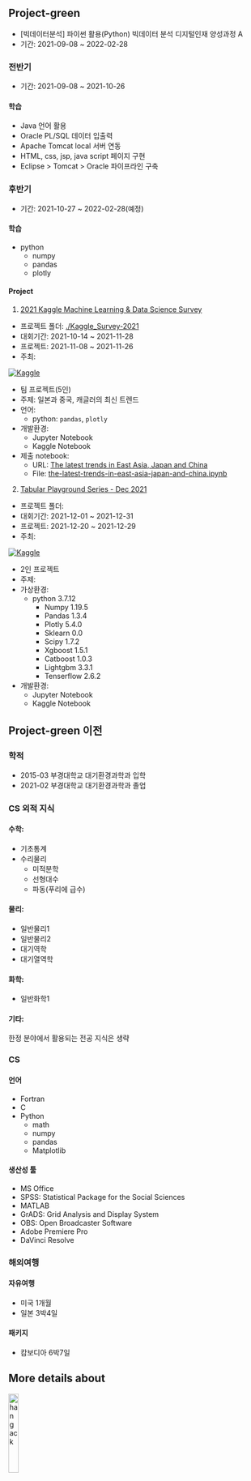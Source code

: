 ## Project-green

 - [빅데이터분석] 파이썬 활용(Python) 빅데이터 분석 디지털인재 양성과정 A
 - 기간: 2021-09-08 ~ 2022-02-28

### 전반기
 - 기간: 2021-09-08 ~ 2021-10-26

#### 학습
 - Java 언어 활용
 - Oracle PL/SQL 데이터 입출력
 - Apache Tomcat local 서버 연동
 - HTML, css, jsp, java script 페이지 구현
 - Eclipse > Tomcat > Oracle 파이프라인 구축

### 후반기
 - 기간: 2021-10-27 ~ 2022-02-28(예정)

#### 학습
 - python
   - numpy
   - pandas
   - plotly

#### Project
1. [2021 Kaggle Machine Learning & Data Science Survey](https://www.kaggle.com/c/kaggle-survey-2021)

 - 프로젝트 폴더: [./Kaggle_Survey-2021](https://github.com/hangack/project-green/tree/main/Kaggle_Survey-2021)
 - 대회기간: 2021-10-14 ~ 2021-11-28
 - 프로젝트: 2021-11-08 ~ 2021-11-26
 - 주최: 

[![Kaggle](https://www.kaggle.com/static/images/site-logo.png)](https://www.kaggle.com/)
 - 팀 프로젝트(5인)
 - 주제: 일본과 중국, 캐글러의 최신 트렌드
 - 언어:
   - python: `pandas`, `plotly`
 - 개발환경:
   - Jupyter Notebook
   - Kaggle Notebook
 - 제출 notebook:
   - URL: [The latest trends in East Asia, Japan and China](https://www.kaggle.com/kwdoku145/the-latest-trends-in-east-asia-japan-and-china)
   - File: [the-latest-trends-in-east-asia-japan-and-china.ipynb](https://github.com/hangack/project-green/blob/main/Kaggle_Survey-2021/notebook/the-latest-trends-in-east-asia-japan-and-china.ipynb)


2. [Tabular Playground Series - Dec 2021](https://www.kaggle.com/c/tabular-playground-series-dec-2021)

 - 프로젝트 폴더: []()
 - 대회기간: 2021-12-01 ~ 2021-12-31
 - 프로젝트: 2021-12-20 ~ 2021-12-29
 - 주최: 

[![Kaggle](https://www.kaggle.com/static/images/site-logo.png)](https://www.kaggle.com/)
 - 2인 프로젝트
 - 주제: 
 - 가상환경:
   - python 3.7.12
     - Numpy 1.19.5
     - Pandas 1.3.4
     - Plotly 5.4.0
     - Sklearn 0.0
     - Scipy 1.7.2
     - Xgboost 1.5.1
     - Catboost 1.0.3
     - Lightgbm 3.3.1
     - Tenserflow 2.6.2
 - 개발환경:
   - Jupyter Notebook
   - Kaggle Notebook


## Project-green 이전

### 학적

 - 2015-03 부경대학교 대기환경과학과 입학
 - 2021-02 부경대학교 대기환경과학과 졸업

### CS 외적 지식

#### 수학: 
 - 기초통계
 - 수리물리
   - 미적분학
   - 선형대수
   - 파동(푸리에 급수)

#### 물리:
 - 일반물리1
 - 일반물리2
 - 대기역학
 - 대기열역학

#### 화학:
 - 일반화학1

#### 기타:

한정 분야에서 활용되는 전공 지식은 생략


### CS

#### 언어
 - Fortran
 - C
 - Python
   - math
   - numpy
   - pandas
   - Matplotlib

#### 생산성 툴
 - MS Office
 - SPSS: Statistical Package for the Social Sciences
 - MATLAB
 - GrADS: Grid Analysis and Display System
 - OBS: Open Broadcaster Software
 - Adobe Premiere Pro
 - DaVinci Resolve


### 해외여행

#### 자유여행
 - 미국 1개월
 - 일본 3박4일

#### 패키지
 - 캄보디아 6박7일



## More details about
<a href="https://hangack.github.io/about/"><img src="https://hangack.github.io/img/logo.png" alt="hangack" width="20%"></a>